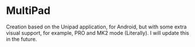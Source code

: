 # MultiPad
Creation based on the Unipad application, for Android, but with some extra visual support, for example, PRO and MK2 mode (Literally). I will update this in the future.
